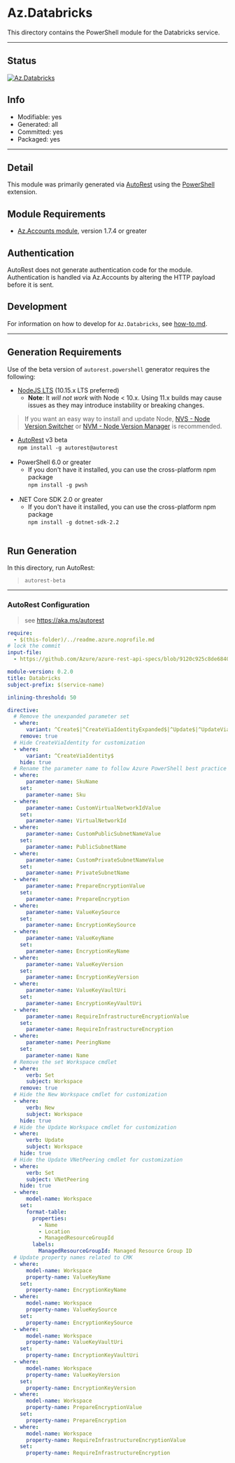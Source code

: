 <!-- region Generated -->
# Az.Databricks
This directory contains the PowerShell module for the Databricks service.

---
## Status
[![Az.Databricks](https://img.shields.io/powershellgallery/v/Az.Databricks.svg?style=flat-square&label=Az.Databricks "Az.Databricks")](https://www.powershellgallery.com/packages/Az.Databricks/)

## Info
- Modifiable: yes
- Generated: all
- Committed: yes
- Packaged: yes

---
## Detail
This module was primarily generated via [AutoRest](https://github.com/Azure/autorest) using the [PowerShell](https://github.com/Azure/autorest.powershell) extension.

## Module Requirements
- [Az.Accounts module](https://www.powershellgallery.com/packages/Az.Accounts/), version 1.7.4 or greater

## Authentication
AutoRest does not generate authentication code for the module. Authentication is handled via Az.Accounts by altering the HTTP payload before it is sent.

## Development
For information on how to develop for `Az.Databricks`, see [how-to.md](how-to.md).
<!-- endregion -->

---
## Generation Requirements
Use of the beta version of `autorest.powershell` generator requires the following:
- [NodeJS LTS](https://nodejs.org) (10.15.x LTS preferred)
  - **Note**: It *will not work* with Node < 10.x. Using 11.x builds may cause issues as they may introduce instability or breaking changes.
> If you want an easy way to install and update Node, [NVS - Node Version Switcher](../nodejs/installing-via-nvs.md) or [NVM - Node Version Manager](../nodejs/installing-via-nvm.md) is recommended.
- [AutoRest](https://aka.ms/autorest) v3 beta <br>`npm install -g autorest@autorest`<br>&nbsp;
- PowerShell 6.0 or greater
  - If you don't have it installed, you can use the cross-platform npm package <br>`npm install -g pwsh`<br>&nbsp;
- .NET Core SDK 2.0 or greater
  - If you don't have it installed, you can use the cross-platform npm package <br>`npm install -g dotnet-sdk-2.2`<br>&nbsp;

## Run Generation
In this directory, run AutoRest:
> `autorest-beta`

---
### AutoRest Configuration
> see https://aka.ms/autorest

``` yaml
require:
  - $(this-folder)/../readme.azure.noprofile.md
# lock the commit
input-file:
  - https://github.com/Azure/azure-rest-api-specs/blob/9120c925c8de6840da38365bb8807be2e0e617c0/specification/databricks/resource-manager/Microsoft.Databricks/stable/2018-04-01/databricks.json

module-version: 0.2.0
title: Databricks
subject-prefix: $(service-name)

inlining-threshold: 50

directive:
  # Remove the unexpanded parameter set
  - where:
      variant: ^Create$|^CreateViaIdentityExpanded$|^Update$|^UpdateViaIdentity$
    remove: true
  # Hide CreateViaIdentity for customization
  - where:
      variant: ^CreateViaIdentity$
    hide: true
  # Rename the parameter name to follow Azure PowerShell best practice
  - where:
      parameter-name: SkuName
    set:
      parameter-name: Sku
  - where:
      parameter-name: CustomVirtualNetworkIdValue
    set:
      parameter-name: VirtualNetworkId
  - where:
      parameter-name: CustomPublicSubnetNameValue
    set:
      parameter-name: PublicSubnetName
  - where:
      parameter-name: CustomPrivateSubnetNameValue
    set:
      parameter-name: PrivateSubnetName
  - where:
      parameter-name: PrepareEncryptionValue
    set:
      parameter-name: PrepareEncryption
  - where:
      parameter-name: ValueKeySource
    set:
      parameter-name: EncryptionKeySource
  - where:
      parameter-name: ValueKeyName
    set:
      parameter-name: EncryptionKeyName
  - where:
      parameter-name: ValueKeyVersion
    set:
      parameter-name: EncryptionKeyVersion
  - where:
      parameter-name: ValueKeyVaultUri
    set:
      parameter-name: EncryptionKeyVaultUri
  - where:
      parameter-name: RequireInfrastructureEncryptionValue
    set:
      parameter-name: RequireInfrastructureEncryption
  - where:
      parameter-name: PeeringName
    set:
      parameter-name: Name 
  # Remove the set Workspace cmdlet
  - where:
      verb: Set
      subject: Workspace
    remove: true
  # Hide the New Workspace cmdlet for customization
  - where:
      verb: New
      subject: Workspace
    hide: true
  # Hide the Update Workspace cmdlet for customization
  - where:
      verb: Update
      subject: Workspace
    hide: true
  # Hide the Update VNetPeering cmdlet for customization
  - where:
      verb: Set
      subject: VNetPeering
    hide: true
  - where:
      model-name: Workspace
    set:
      format-table:
        properties:
          - Name
          - Location
          - ManagedResourceGroupId
        labels:
          ManagedResourceGroupId: Managed Resource Group ID
  # Update property names related to CMK
  - where:
      model-name: Workspace
      property-name: ValueKeyName
    set:
      property-name: EncryptionKeyName
  - where:
      model-name: Workspace
      property-name: ValueKeySource
    set:
      property-name: EncryptionKeySource
  - where:
      model-name: Workspace
      property-name: ValueKeyVaultUri
    set:
      property-name: EncryptionKeyVaultUri
  - where:
      model-name: Workspace
      property-name: ValueKeyVersion
    set:
      property-name: EncryptionKeyVersion
  - where:
      model-name: Workspace
      property-name: PrepareEncryptionValue
    set:
      property-name: PrepareEncryption
  - where:
      model-name: Workspace
      property-name: RequireInfrastructureEncryptionValue
    set:
      property-name: RequireInfrastructureEncryption
```
